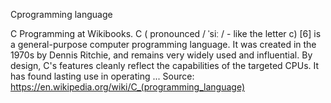 Cprogramming language

C Programming at Wikibooks. C ( pronounced / ˈsiː / - like the letter c) [6] is a general-purpose computer programming language. It was created in the 1970s by Dennis Ritchie, and remains very widely used and influential. By design, C's features cleanly reflect the capabilities of the targeted CPUs. It has found lasting use in operating ...
Source: https://en.wikipedia.org/wiki/C_(programming_language)